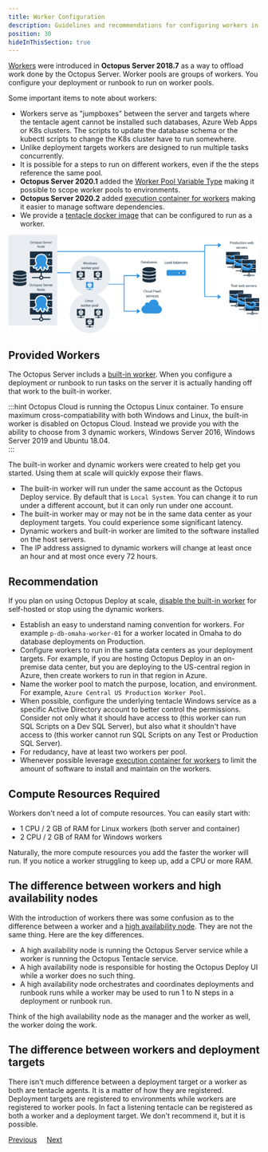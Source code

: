```yaml
---
title: Worker Configuration
description: Guidelines and recommendations for configuring workers in Octopus Deploy.
position: 30
hideInThisSection: true
---
```


[Workers](/docs/infrastructure/workers/index.md) were introduced in **Octopus Server 2018.7** as a way to offload work done by the Octopus Server.  Worker pools are groups of workers.  You configure your deployment or runbook to run on worker pools.

Some important items to note about workers:
- Workers serve as "jumpboxes" between the server and targets where the tentacle agent cannot be installed such databases, Azure Web Apps or K8s clusters.  The scripts to update the database schema or the kubectl scripts to change the K8s cluster have to run somewhere.
- Unlike deployment targets workers are designed to run multiple tasks concurrently.
- It is possible for a steps to run on different workers, even if the the steps reference the same pool.  
- **Octopus Server 2020.1** added the [Worker Pool Variable Type](/docs/projects/variables/worker-pool-variables.md) making it possible to scope worker pools to environments.
- **Octopus Server 2020.2** added [execution container for workers](/docs/projects/steps/execution-containers-for-workers.md) making it easier to manage software dependencies.
- We provide a [tentacle docker image](https://hub.docker.com/repository/docker/octopusdeploy/tentacle) that can be configured to run as a worker.

![Workers diagram](/docs/shared-content/concepts/images/workers-diagram-img.png "width=1000")

## Provided Workers

The Octopus Server includs a [built-in worker](/docs/infrastructure/workers/buit-in-worker.md).  When you configure a deployment or runbook to run tasks on the server it is actually handing off that work to the built-in worker.   

:::hint
Octopus Cloud is running the Octopus Linux container.  To ensure maximum cross-compatiability with both Windows and Linux, the built-in worker is disabled on Octopus Cloud.  Instead we provide you with the ability to choose from 3 dynamic workers, Windows Server 2016, Windows Server 2019 and Ubuntu 18.04.  
:::

The built-in worker and dynamic workers were created to help get you started.  Using them at scale will quickly expose their flaws.

- The built-in worker will run under the same account as the Octopus Deploy service.  By default that is `Local System`.  You can change it to run under a different account, but it can only run under one account.
- The built-in worker may or may not be in the same data center as your deployment targets.  You could experience some significant latency.
- Dynamic workers and built-in worker are limited to the software installed on the host servers.  
- The IP address assigned to dynamic workers will change at least once an hour and at most once every 72 hours.  

## Recommendation

If you plan on using Octopus Deploy at scale, [disable the built-in worker](/docs/infrastructure/workers/built-in-worker.md#switching-off-the-built-in-worker) for self-hosted or stop using the dynamic workers.

- Establish an easy to understand naming convention for workers.  For example `p-db-omaha-worker-01` for a worker located in Omaha to do database deployments on Production.  
- Configure workers to run in the same data centers as your deployment targets.  For example, if you are hosting Octopus Deploy in an on-premise data center, but you are deploying to the US-central region in Azure, then create workers to run in that region in Azure.  
- Name the worker pool to match the purpose, location, and environment.  For example, `Azure Central US Production Worker Pool`.
- When possible, configure the underlying tentacle Windows service as a specific Active Directory account to better control the permissions.  Consider not only what it should have access to (this worker can run SQL Scripts on a Dev SQL Server), but also what it shouldn't have access to (this worker cannot run SQL Scripts on any Test or Production SQL Server).
- For redudancy, have at least two workers per pool.
- Whenever possible leverage [execution container for workers](/docs/projects/steps/execution-containers-for-workers.md) to limit the amount of software to install and maintain on the workers.

## Compute Resources Required

Workers don't need a lot of compute resources.  You can easily start with:

- 1 CPU / 2 GB of RAM for Linux workers (both server and container)
- 2 CPU / 2 GB of RAM for Windows workers

Naturally, the more compute resources you add the faster the worker will run.  If you notice a worker struggling to keep up, add a CPU or more RAM.  

## The difference between workers and high availability nodes

With the introduction of workers there was some confusion as to the difference between a worker and a [high availability node](/docs/administration/high-availability/index.md).  They are not the same thing.  Here are the key differences.

- A high availability node is running the Octopus Server service while a worker is running the Octopus Tentacle service.
- A high availability node is responsible for hosting the Octopus Deploy UI while a worker does no such thing.
- A high availability node orchestrates and coordinates deployments and runbook runs while a worker may be used to run 1 to N steps in a deployment or runbook run.

Think of the high availability node as the manager and the worker as well, the worker doing the work.

## The difference between workers and deployment targets

There isn't much difference between a deployment target or a worker as both are tentacle agents.  It is a matter of how they are registered.  Deployment targets are registered to environments while workers are registered to worker pools.  In fact a listening tentacle can be registered as both a worker and a deployment target.  We don't recommend it, but it is possible.

<span><a class="btn btn-outline-dark" href="/docs/getting-started/best-practices/space-recommendations">Previous</a></span>&nbsp;&nbsp;&nbsp;&nbsp;&nbsp;<span><a class="btn btn-success" href="/docs/getting-started/best-practices/environments-and-deployment-targets">Next</a></span>